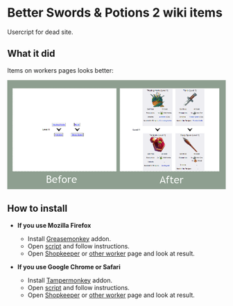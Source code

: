 # Better Swords & Potions 2 wiki items

Usercript for dead site.

## What it did
Items on workers pages looks better:

![Before - after](sp2-before-after.png)

## How to install
* **If you use Mozilla Firefox**
  + Install [Greasemonkey](https://addons.mozilla.org/ru/firefox/addon/greasemonkey/) addon.
  + Open [script](https://github.com/ColdSpirit0/Better-Swords-and-Potions-2-wiki-items/raw/master/script.user.js) and follow instructions.
  + Open [Shopkeeper](http://www.edgebee.com/wiki/index.php?title=Shopkeeper) or [other worker](http://www.edgebee.com/wiki/index.php?title=Swords_%26_Potions_2#Workers) page and look at result.

* **If you use Google Chrome or Safari**
  + Install [Tampermonkey](https://tampermonkey.net/) addon.
  + Open [script](https://github.com/ColdSpirit0/Better-Swords-and-Potions-2-wiki-items/raw/master/script.user.js) and follow instructions.
  + Open [Shopkeeper](http://www.edgebee.com/wiki/index.php?title=Shopkeeper) or [other worker](http://www.edgebee.com/wiki/index.php?title=Swords_%26_Potions_2#Workers) page and look at result.
